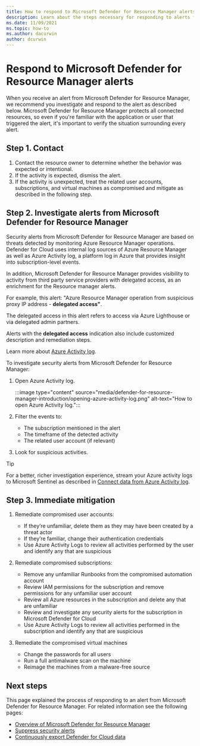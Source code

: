 ```yaml
---
title: How to respond to Microsoft Defender for Resource Manager alerts
description: Learn about the steps necessary for responding to alerts from Microsoft Defender for Resource Manager
ms.date: 11/09/2021
ms.topic: how-to
ms.author: dacurwin
author: dcurwin
---
```


# Respond to Microsoft Defender for Resource Manager alerts

When you receive an alert from Microsoft Defender for Resource Manager, we recommend you investigate and respond to the alert as described below. Microsoft Defender for Resource Manager protects all connected resources, so even if you're familiar with the application or user that triggered the alert, it's important to verify the situation surrounding every alert.  

## Step 1. Contact

1. Contact the resource owner to determine whether the behavior was expected or intentional.
1. If the activity is expected, dismiss the alert.
1. If the activity is unexpected, treat the related user accounts, subscriptions, and virtual machines as compromised and mitigate as described in the following step.

## Step 2. Investigate alerts from Microsoft Defender for Resource Manager

Security alerts from Microsoft Defender for Resource Manager are based on threats detected by monitoring Azure Resource Manager operations. Defender for Cloud uses internal log sources of Azure Resource Manager as well as Azure Activity log, a platform log in Azure that provides insight into subscription-level events.

In addition, Microsoft Defender for Resource Manager provides visibility to activity from third party service providers with delegated access, as an enrichment for the Resource manager alerts.

For example, this alert: "Azure Resource Manager operation from suspicious proxy IP address - **delegated access"**.

The delegated access in this alert refers to access via Azure Lighthouse or via delegated admin partners.

Alerts with the **delegated access** indication also include customized description and remediation steps.

Learn more about [Azure Activity log](../azure-monitor/essentials/activity-log.md).

To investigate security alerts from Microsoft Defender for Resource Manager:

1. Open Azure Activity log.

    :::image type="content" source="media/defender-for-resource-manager-introduction/opening-azure-activity-log.png" alt-text="How to open Azure Activity log.":::

1. Filter the events to:
    - The subscription mentioned in the alert
    - The timeframe of the detected activity
    - The related user account (if relevant)

1. Look for suspicious activities.

> [!TIP]
> For a better, richer investigation experience, stream your Azure activity logs to Microsoft Sentinel as described in [Connect data from Azure Activity log](../sentinel/data-connectors/azure-activity.md).

## Step 3. Immediate mitigation 

1. Remediate compromised user accounts:
    - If they’re unfamiliar, delete them as they may have been created by a threat actor
    - If they’re familiar, change their authentication credentials
    - Use Azure Activity Logs to review all activities performed by the user and identify any that are suspicious

1. Remediate compromised subscriptions:
    - Remove any unfamiliar Runbooks from the compromised automation account
    - Review IAM permissions for the subscription and remove permissions for any unfamiliar user account
    - Review all Azure resources in the subscription and delete any that are unfamiliar
    - Review and investigate any security alerts for the subscription in Microsoft Defender for Cloud
    - Use Azure Activity Logs to review all activities performed in the subscription and identify any that are suspicious

1. Remediate the compromised virtual machines
    - Change the passwords for all users
    - Run a full antimalware scan on the machine
    - Reimage the machines from a malware-free source

## Next steps

This page explained the process of responding to an alert from Microsoft Defender for Resource Manager. For related information see the following pages:

- [Overview of Microsoft Defender for Resource Manager](defender-for-resource-manager-introduction.md)
- [Suppress security alerts](alerts-suppression-rules.md)
- [Continuously export Defender for Cloud data](continuous-export.md)


